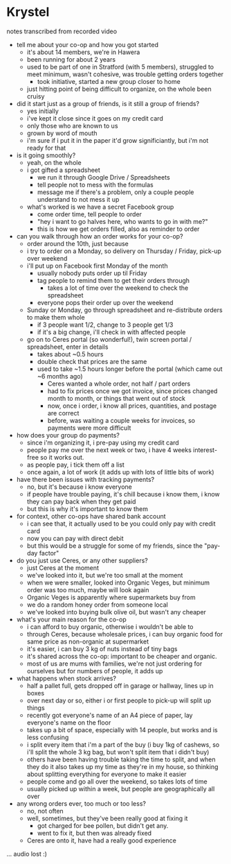 # Krystel

notes transcribed from recorded video

- tell me about your co-op and how you got started
  - it's about 14 members, we're in Hawera
  - been running for about 2 years
  - used to be part of one in Stratford (with 5 members), struggled to meet minimum, wasn't cohesive, was trouble getting orders together
    - took initiative, started a new group closer to home
  - just hitting point of being difficult to organize, on the whole been cruisy
- did it start just as a group of friends, is it still a group of friends?
  - yes initially
  - i've kept it close since it goes on my credit card
  - only those who are known to us
  - grown by word of mouth
  - i'm sure if i put it in the paper it'd grow significiantly, but i'm not ready for that
- is it going smoothly?
  - yeah, on the whole
  - i got gifted a spreadsheet
    - we run it through Google Drive / Spreadsheets
    - tell people not to mess with the formulas
    - message me if there's a problem, only a couple people understand to not mess it up
  - what's worked is we have a secret Facebook group
    - come order time, tell people to order
    - "hey i want to go halves here, who wants to go in with me?"
    - this is how we get orders filled, also as reminder to order
- can you walk through how an order works for your co-op?
  - order around the 10th, just because
  - i try to order on a Monday, so delivery on Thursday / Friday, pick-up over weekend
  - i'll put up on Facebook first Monday of the month
    - usually nobody puts order up til Friday
    - tag people to remind them to get their orders through
      - takes a lot of time over the weekend to check the spreadsheet
    - everyone pops their order up over the weekend
  - Sunday or Monday, go through spreadsheet and re-distribute orders to make them whole
    - if 3 people want 1/2, change to 3 people get 1/3
    - if it's a big change, i'll check in with affected people
  - go on to Ceres portal (so wonderful!), twin screen portal / spreadsheet, enter in details
    - takes about ~0.5 hours
    - double check that prices are the same
    - used to take ~1.5 hours longer before the portal (which came out ~6 months ago)
      - Ceres wanted a whole order, not half / part orders
      - had to fix prices once we got invoice, since prices changed month to month, or things that went out of stock
      - now, once i order, i know all prices, quantities, and postage are correct
      - before, was waiting a couple weeks for invoices, so payments were more difficult
- how does your group do payments?
  - since i'm organizing it, i pre-pay using my credit card
  - people pay me over the next week or two, i have 4 weeks interest-free so it works out.
  - as people pay, i tick them off a list
  - once again, a lot of work (it adds up with lots of little bits of work)
- have there been issues with tracking payments?
  - no, but it's because i know everyone
  - if people have trouble paying, it's chill because i know them, i know they can pay back when they get paid
  - but this is why it's important to know them
- for context, other co-ops have shared bank account
  - i can see that, it actually used to be you could only pay with credit card
  - now you can pay with direct debit
  - but this would be a struggle for some of my friends, since the "pay-day factor"
- do you just use Ceres, or any other suppliers?
  - just Ceres at the moment
  - we've looked into it, but we're too small at the moment
  - when we were smaller, looked into Organic Veges, but minimum order was too much, maybe will look again
  - Organic Veges is apparently where supermarkets buy from
  - we do a random honey order from someone local
  - we've looked into buying bulk olive oil, but wasn't any cheaper
- what's your main reason for the co-op
  - i can afford to buy organic, otherwise i wouldn't be able to
  - through Ceres, because wholesale prices, i can buy organic food for same price as non-organic at supermarket
  - it's easier, i can buy 3 kg of nuts instead of tiny bags
  - it's shared across the co-op: important to be cheaper and organic.
  - most of us are mums with families, we're not just ordering for ourselves but for numbers of people, it adds up
- what happens when stock arrives?
  - half a pallet full, gets dropped off in garage or hallway, lines up in boxes
  - over next day or so, either i or first people to pick-up will split up things
  - recently got everyone's name of an A4 piece of paper, lay everyone's name on the floor
  - takes up a bit of space, especially with 14 people, but works and is less confusing
  - i split every item that i'm a part of the buy (i buy 1kg of cashews, so i'll split the whole 3 kg bag, but won't split item that i didn't buy)
  - others have been having trouble taking the time to split, and when they do it also takes up my time as they're in my house, so thinking about splitting everything for everyone to make it easier
  - people come and go all over the weekend, so takes lots of time
  - usually picked up within a week, but people are geographically all over
- any wrong orders ever, too much or too less?
  - no, not often
  - well, sometimes, but they've been really good at fixing it
    - got charged for bee pollen, but didn't get any.
    - went to fix it, but then was already fixed
  - Ceres are onto it, have had a really good experience

... audio lost :)

